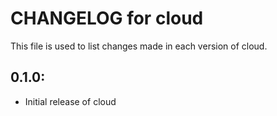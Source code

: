 # CHANGELOG for cloud

This file is used to list changes made in each version of cloud.

## 0.1.0:

* Initial release of cloud

